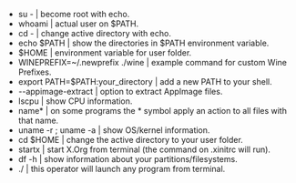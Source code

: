 - su - | become root with echo.
- whoami | actual user on $PATH.
- cd - | change active directory with echo.
- echo $PATH | show the directories in $PATH environment variable.
- $HOME | environment variable for user folder.
- WINEPREFIX=~/.newprefix ./wine | example command for custom Wine Prefixes.
- export PATH=$PATH:your_directory | add a new PATH to your shell.
- --appimage-extract | option to extract AppImage files.
- lscpu | show CPU information.
- name* | on some programs the * symbol apply an action to all files with that name.
- uname -r ; uname -a | show OS/kernel information.
- cd $HOME | change the active directory to your user folder.
- startx | start X.Org from terminal (the command on .xinitrc will run).
- df -h | show information about your partitions/filesystems.
- ./ | this operator will launch any program from terminal.
